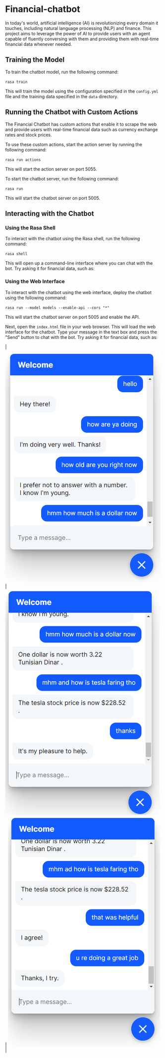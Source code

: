 # Financial-chatbot
In today's world, artificial intelligence (AI) is revolutionizing every domain it touches, including natural language processing (NLP) and finance. This project aims to leverage the power of AI to provide users with an agent capable of fluently conversing with them and providing them with real-time financial data whenever needed.

## Training the Model

To train the chatbot model, run the following command:

`rasa train`


This will train the model using the configuration specified in the `config.yml` file and the training data specified in the `data` directory.

## Running the Chatbot with Custom Actions

The Financial Chatbot has custom actions that enable it to scrape the web and provide users with real-time financial data such as currency exchange rates and stock prices.

To use these custom actions, start the action server by running the following command:

`rasa run actions`


This will start the action server on port 5055.

To start the chatbot server, run the following command:

`rasa run`


This will start the chatbot server on port 5005.

## Interacting with the Chatbot

### Using the Rasa Shell

To interact with the chatbot using the Rasa shell, run the following command:

`rasa shell`


This will open up a command-line interface where you can chat with the bot. Try asking it for financial data, such as:



### Using the Web Interface

To interact with the chatbot using the web interface, deploy the chatbot using the following command:

`rasa run --model models --enable-api --cors "*" `


This will start the chatbot server on port 5005 and enable the API.

Next, open the `index.html` file in your web browser. This will load the web interface for the chatbot. Type your message in the text box and press the "Send" button to chat with the bot. Try asking it for financial data, such as:

| ![Demo](images/1.PNG) | ![Demo](images/2.PNG) | ![Demo](images/3.PNG) |

